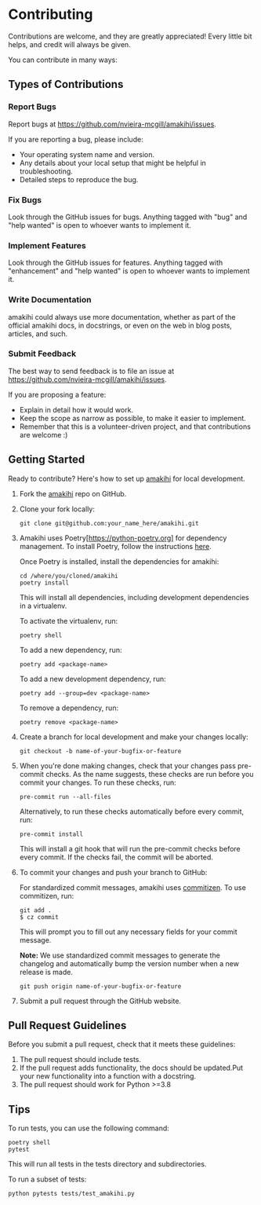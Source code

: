 # Contributing

Contributions are welcome, and they are greatly appreciated! Every
little bit helps, and credit will always be given.

You can contribute in many ways:

## Types of Contributions

### Report Bugs

Report bugs at <https://github.com/nvieira-mcgill/amakihi/issues>.

If you are reporting a bug, please include:

- Your operating system name and version.
- Any details about your local setup that might be helpful in troubleshooting.
- Detailed steps to reproduce the bug.

### Fix Bugs

Look through the GitHub issues for bugs. Anything tagged with \"bug\"
and \"help wanted\" is open to whoever wants to implement it.

### Implement Features

Look through the GitHub issues for features. Anything tagged with
\"enhancement\" and \"help wanted\" is open to whoever wants to
implement it.

### Write Documentation

amakihi could always use more documentation, whether as part of the
official amakihi docs, in docstrings, or even on the web in blog posts,
articles, and such.

### Submit Feedback

The best way to send feedback is to file an issue at
<https://github.com/nvieira-mcgill/amakihi/issues>.

If you are proposing a feature:

- Explain in detail how it would work.
- Keep the scope as narrow as possible, to make it easier to implement.
- Remember that this is a volunteer-driven project, and that contributions are welcome :)

## Getting Started

Ready to contribute? Here\'s how to set up [amakihi](https://github.com/nvieira-mcgill/amakihi) for
local development.

1. Fork the [amakihi](https://github.com/nvieira-mcgill/amakihi) repo on GitHub.

2. Clone your fork locally:

    ```shell
    git clone git@github.com:your_name_here/amakihi.git
    ```

3. Amakihi uses Poetry[https://python-poetry.org] for dependency management. To install Poetry, follow the instructions [here](https://python-poetry.org/docs/#installation).

    Once Poetry is installed, install the dependencies for amakihi:

    ``` shell
    cd /where/you/cloned/amakihi
    poetry install
    ```

    This will install all dependencies, including development dependencies in a virtualenv.

    To activate the virtualenv, run:

    ```shell
    poetry shell
    ```

    To add a new dependency, run:

    ```shell
    poetry add <package-name>
    ```

    To add a new development dependency, run:

    ```shell
    poetry add --group=dev <package-name>
    ```

    To remove a dependency, run:

    ```shell
    poetry remove <package-name>
    ```

4. Create a branch for local development and make your changes locally:

   ``` shell
   git checkout -b name-of-your-bugfix-or-feature
   ```

5. When you\'re done making changes, check that your changes pass pre-commit checks. As the name suggests, these checks are run before you commit your changes. To run these checks, run:

    ``` shell
    pre-commit run --all-files
    ```

    Alternatively, to run these checks automatically before every commit, run:

    ``` shell
    pre-commit install
    ```

    This will install a git hook that will run the pre-commit checks before every commit. If the checks fail, the commit will be aborted.

6. To commit your changes and push your branch to GitHub:

   For standardized commit messages, amakihi uses [commitizen](https://github.com/commitizen/cz-cli). To use commitizen, run:

    ``` shell
    git add .
    $ cz commit
    ```

    This will prompt you to fill out any necessary fields for your commit message.

    **Note:** We use standardized commit messages to generate the changelog and automatically bump the version number when a new release is made.

    ``` shell
    git push origin name-of-your-bugfix-or-feature
    ```

7. Submit a pull request through the GitHub website.

## Pull Request Guidelines

Before you submit a pull request, check that it meets these guidelines:

1. The pull request should include tests.
2. If the pull request adds functionality, the docs should be updated.Put your new functionality into a function with a docstring.
3. The pull request should work for Python >=3.8

## Tips

To run tests, you can use the following command:

```shell
poetry shell
pytest
```

This will run all tests in the tests directory and subdirectories.

To run a subset of tests:

``` shell
python pytests tests/test_amakihi.py
```
